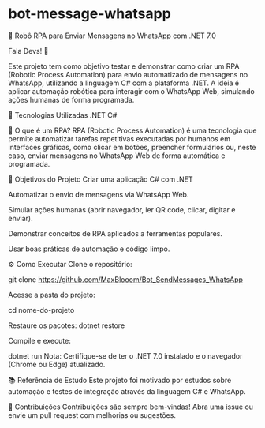 # bot-message-whatsapp

🤖 Robô RPA para Enviar Mensagens no WhatsApp com .NET 7.0

Fala Devs! 👋

Este projeto tem como objetivo testar e demonstrar como criar um RPA (Robotic Process Automation) para envio automatizado de mensagens no WhatsApp, utilizando a linguagem C# com a plataforma .NET. A ideia é aplicar automação robótica para interagir com o WhatsApp Web, simulando ações humanas de forma programada.

🚀 Tecnologias Utilizadas
.NET
C#




🤖 O que é um RPA?
RPA (Robotic Process Automation) é uma tecnologia que permite automatizar tarefas repetitivas executadas por humanos em interfaces gráficas, como clicar em botões, preencher formulários ou, neste caso, enviar mensagens no WhatsApp Web de forma automática e programada.

🎯 Objetivos do Projeto
Criar uma aplicação C# com .NET

Automatizar o envio de mensagens via WhatsApp Web.

Simular ações humanas (abrir navegador, ler QR code, clicar, digitar e enviar).

Demonstrar conceitos de RPA aplicados a ferramentas populares.

Usar boas práticas de automação e código limpo.


⚙️ Como Executar
Clone o repositório:


git clone https://github.com/MaxBlooom/Bot_SendMessages_WhatsApp

Acesse a pasta do projeto:

cd nome-do-projeto

Restaure os pacotes:
dotnet restore

Compile e execute:

dotnet run
Nota: Certifique-se de ter o .NET 7.0 instalado e o navegador (Chrome ou Edge) atualizado.




📚 Referência de Estudo
Este projeto foi motivado por estudos sobre automação e testes de integração através da linguagem C# e WhatsApp.

🤝 Contribuições
Contribuições são sempre bem-vindas! Abra uma issue ou envie um pull request com melhorias ou sugestões.

